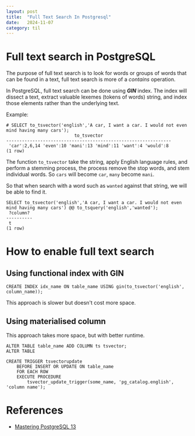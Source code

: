 ```yaml
---
layout: post
title:  "Full Text Search In Postgresql"
date:   2024-11-07
category: til
---
```

# Full text search in PostgreSQL
The purpose of full text search is to look for words or groups of words that can be found in a text, full text search is more of a *contains* operation.

In PostgreSQL, full text search can be done using ***GIN*** index. The index will dissect a text, extract valuable lexemes (tokens of words) string, and index those elements rather than the underlying text.

Example:
```
# SELECT to_tsvector('english','A car, I want a car. I would not even mind having many cars');
                          to_tsvector                          
---------------------------------------------------------------
 'car':2,6,14 'even':10 'mani':13 'mind':11 'want':4 'would':8
(1 row)
```

The function `to_tsvector` take the string, apply English language rules, and perform a stemming process, the process remove the stop words, and stem individual words. So `cars` will become `car`, `many` become `mani`.

So that when search with a word such as `wanted` against that string, we will be able to find it.
```
SELECT to_tsvector('english','A car, I want a car. I would not even mind having many cars') @@ to_tsquery('english','wanted');
 ?column? 
----------
 t
(1 row)
```

# How to enable full text search
## Using functional index with GIN
```
CREATE INDEX idx_name ON table_name USING gin(to_tsvector('english', column_name));
```
This approach is slower but doesn't cost more space.
## Using materialised column
This approach takes more space, but with better runtime.
```
ALTER TABLE table_name ADD COLUMN ts tsvector;
ALTER TABLE

CREATE TRIGGER tsvectorupdate
    BEFORE INSERT OR UPDATE ON table_name
    FOR EACH ROW
    EXECUTE PROCEDURE
        tsvector_update_trigger(some_name, 'pg_catalog.english', 'column name');
```

# References
- [Mastering PostgreSQL 13](https://www.amazon.com/Mastering-PostgreSQL-administer-applications-efficiently/dp/1800567499)
